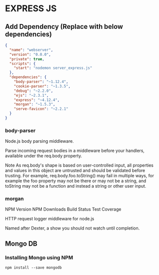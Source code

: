 
# EXPRESS JS

## Add Dependency (Replace with below dependencies)
```json
{
  "name": "webserver",
  "version": "0.0.0",
  "private": true,
  "scripts": {
    "start": "nodemon server_express.js"
  },
  "dependencies": {
    "body-parser": "~1.12.4",
    "cookie-parser": "~1.3.5",
    "debug": "~2.2.0",
    "ejs": "~2.3.1",
    "express": "~4.12.4",
    "morgan": "~1.5.3",
    "serve-favicon": "~2.2.1"
  }
}
```

### body-parser
Node.js body parsing middleware.

Parse incoming request bodies in a middleware before your handlers, available under the req.body property.

Note As req.body's shape is based on user-controlled input, all properties and values in this object are untrusted and should be validated before trusting. For example, req.body.foo.toString() may fail in multiple ways, for example the foo property may not be there or may not be a string, and toString may not be a function and instead a string or other user input.

### morgan
NPM Version NPM Downloads Build Status Test Coverage

HTTP request logger middleware for node.js

Named after Dexter, a show you should not watch until completion.

## Mongo DB

### Installing Mongo using NPM
```npm install --save mongodb```